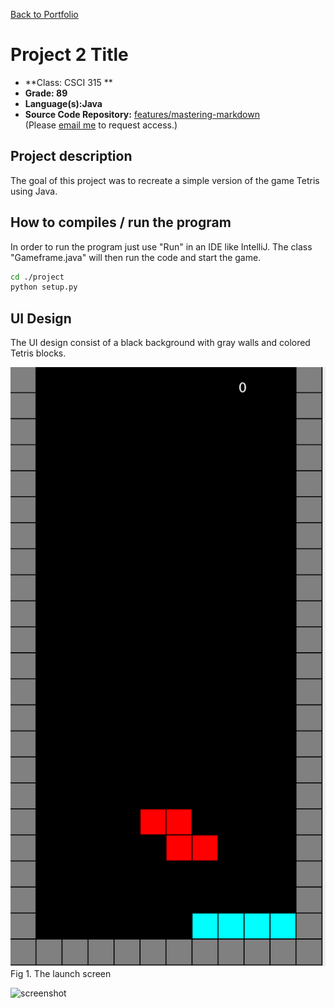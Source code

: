 [Back to Portfolio](./)

Project 2 Title
===============

-   **Class: CSCI 315 ** 
-   **Grade: 89**
-   **Language(s):Java**
-   **Source Code Repository:** [features/mastering-markdown](https://guides.github.com/features/mastering-markdown/)  
    (Please [email me](mailto:example@csustudent.net?subject=GitHub%20Access) to request access.)

## Project description

The goal of this project was to recreate a simple version of the game Tetris using Java. 

## How to compiles / run the program

In order to run the program just use "Run" in an IDE like IntelliJ. The class "Gameframe.java" will then run the code and start the game.

```bash
cd ./project
python setup.py
```

## UI Design

The UI design consist of a black background with gray walls and colored Tetris blocks.

![screenshot](images/Tetris_Screenshot.png)
Fig 1. The launch screen

![screenshot]()
